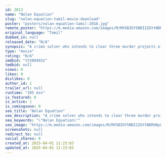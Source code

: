 ```yaml
---
id: 2013
name: "Nolan Equation"
slug: "nolan-equation-tamil-movie-download"
poster: "posters/nolan-equation-tamil-2018.jpg"
remote_poster: "https://m.media-amazon.com/images/M/MV5BZGY5NDI2ZGYtNDRhNy00ZTE2LThhZjgtMTdkYzUwODMxYTNhXkEyXkFqcGdeQXVyMTkyNjIyMzY@._V1_SX300.jpg"
original_language: "Tamil"
dubbed_in: null
released_date: "N/A"
synopsis: "A crime solver who intends to clear three murder projects of the same victim overlooks a potential threat, thereby putting his own situation in jeopardy."
type: "movie"
rating: "N/A"
imdbid: "tt5094932"
tmdbid: null
views: 0
likes: 0
dislikes: 0
author_id: 1
trailer_url: null
runtime: "105 min"
is_featured: 0
is_active: 1
is_comingsoon: 0
seo_title: "Nolan Equation"
seo_description: "A crime solver who intends to clear three murder projects of the same victim overlooks a potential threat, thereby putting his own situation in jeopardy."
seo_keywords: "\"Nolan Equation\""
seo_image: "https://m.media-amazon.com/images/M/MV5BZGY5NDI2ZGYtNDRhNy00ZTE2LThhZjgtMTdkYzUwODMxYTNhXkEyXkFqcGdeQXVyMTkyNjIyMzY@._V1_SX300.jpg"
screenshots: null
redirect_to: null
social_shares: 0
created_at: 2025-04-01 11:23:03
updated_at: 2025-04-01 11:23:03
---
```


